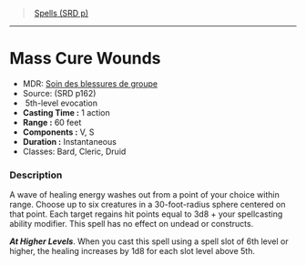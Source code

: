﻿---
!Spell
Family: SpellVO
Level: 5
Type: evocation
CastingTime: 1 action
Range: 60 feet
Components: V, S
Duration: Instantaneous
Classes: Bard, Cleric, Druid
Id: spells_vo.md#mass-cure-wounds
ParentLink: spells_vo.md#spells-srd-p
Name: Mass Cure Wounds
ParentName: Spells (SRD p)
NameLevel: 1
AltName: '[Soin des blessures de groupe](hd_spells_soin_des_blessures_de_groupe.md)'
Source: (SRD p162)
Attributes: {}
---
> [Spells (SRD p)](srd_spells.md)

---

# Mass Cure Wounds

- MDR: [Soin des blessures de groupe](hd_spells_soin_des_blessures_de_groupe.md)
- Source: (SRD p162)
-  5th-level evocation
- **Casting Time :** 1 action
- **Range :** 60 feet
- **Components :** V, S
- **Duration :** Instantaneous
- Classes: Bard, Cleric, Druid

### Description

A wave of healing energy washes out from a point of your choice within range. Choose up to six creatures in a 30-foot-radius sphere centered on that point. Each target regains hit points equal to 3d8 + your spellcasting ability modifier. This spell has no effect on undead or constructs.

**_At Higher Levels_**. When you cast this spell using a spell slot of 6th level or higher, the healing increases by 1d8 for each slot level above 5th.

